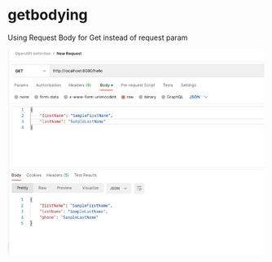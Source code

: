 # getbodying
Using Request Body for Get instead of request param


![Sample Request and Response](https://github.com/blitznihar/getbodying/blob/main/sample.png)

